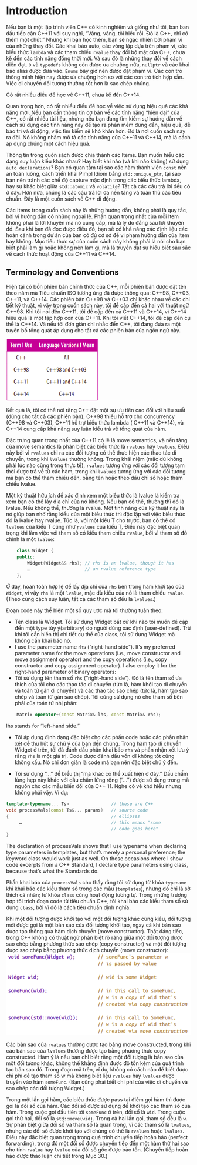# Introduction
Nếu bạn là một lập trình viên C++ có kinh nghiệm và giống như tôi, bạn ban đầu tiếp cận C++11 với suy nghĩ, “Vâng, vâng, tôi hiểu rồi. Đó là C++, chỉ có thêm một chút.” Nhưng khi bạn học thêm, bạn sẽ ngạc nhiên bởi phạm vi của những thay đổi. Các khai báo auto, các vòng lặp dựa trên phạm vi, các biểu thức `lambda` và các tham chiếu `rvalue` thay đổi bộ mặt của C++, chưa kể đến các tính năng đồng thời mới. Và sau đó là những thay đổi về cách diễn đạt. `0` và `typedefs` không còn được ưa chuộng nữa, `nullptr` và các khai báo alias được đưa vào. `Enums` bây giờ nên được đặt phạm vi. Các con trỏ thông minh hiện nay được ưa chuộng hơn so với các con trỏ tích hợp sẵn. Việc di chuyển đối tượng thường tốt hơn là sao chép chúng.

Có rất nhiều điều để học về C++11, chưa kể đến C++14.

Quan trọng hơn, có rất nhiều điều để học về việc sử dụng hiệu quả các khả năng mới. Nếu bạn cần thông tin cơ bản về các tính năng “hiện đại” của C++, có rất nhiều tài liệu, nhưng nếu bạn đang tìm kiếm sự hướng dẫn về cách sử dụng các tính năng này để tạo ra phần mềm đúng đắn, hiệu quả, dễ bảo trì và di động, việc tìm kiếm sẽ khó khăn hơn. Đó là nơi cuốn sách này ra đời. Nó không nhằm mô tả các tính năng của C++11 và C++14, mà là cách áp dụng chúng một cách hiệu quả.

Thông tin trong cuốn sách được chia thành các Items. Bạn muốn hiểu các dạng suy luận kiểu khác nhau? Hay biết khi nào (và khi nào không) sử dụng `auto declarations`? Bạn có quan tâm tại sao các hàm thành viên `const` nên an toàn luồng, cách triển khai Pimpl Idiom bằng `std::unique_ptr`, tại sao bạn nên tránh các chế độ capture mặc định trong các biểu thức lambda, hay sự khác biệt giữa `std::atomic` và `volatile`? Tất cả các câu trả lời đều có ở đây. Hơn nữa, chúng là các câu trả lời đa nền tảng và tuân thủ các tiêu chuẩn. Đây là một cuốn sách về C++ di động.

Các Items trong cuốn sách này là những hướng dẫn, không phải là quy tắc, bởi vì hướng dẫn có những ngoại lệ. Phần quan trọng nhất của mỗi Item không phải là lời khuyên mà nó cung cấp, mà là lý do đằng sau lời khuyên đó. Sau khi bạn đã đọc được điều đó, bạn sẽ có khả năng xác định liệu các hoàn cảnh trong dự án của bạn có đủ cơ sở để vi phạm hướng dẫn của Item hay không. Mục tiêu thực sự của cuốn sách này không phải là nói cho bạn biết phải làm gì hoặc không nên làm gì, mà là truyền đạt sự hiểu biết sâu sắc về cách thức hoạt động của C++11 và C++14.
## Terminology and Conventions
Hiện tại có bốn phiên bản chính thức của C++, mỗi phiên bản được đặt tên theo năm mà Tiêu chuẩn ISO tương ứng đã được thông qua: C++98, C++03, C++11, và C++14. Các phiên bản C++98 và C++03 chỉ khác nhau về các chi tiết kỹ thuật, vì vậy trong cuốn sách này, tôi đề cập đến cả hai với thuật ngữ C++98. Khi tôi nói đến C++11, tôi đề cập đến cả C++11 và C++14, vì C++14 hiệu quả là một tập hợp con của C++11. Khi tôi viết C++14, tôi đề cập đến cụ thể là C++14. Và nếu tôi đơn giản chỉ nhắc đến C++, tôi đang đưa ra một tuyên bố tổng quát áp dụng cho tất cả các phiên bản của ngôn ngữ này.

![Term I Use](Term-I-Use.png)

Kết quả là, tôi có thể nói rằng C++ đặt một sự ưu tiên cao đối với hiệu suất (đúng cho tất cả các phiên bản), C++98 thiếu hỗ trợ cho concurrency (C++98 và C++03), C++11 hỗ trợ biểu thức lambda (  C++11 và C++14), và C++14 cung cấp khả năng suy luận kiểu trả về tổng quát của hàm. 

Đặc trưng quan trọng nhất của C++11 có lẽ là move semantics, và nền tảng của move semantics là phân biệt các biểu thức là `rvalues` hay `lvalues`. Điều này bởi vì `rvalues` chỉ ra các đối tượng có thể thực hiện các thao tác di chuyển, trong khi `lvalues` thường không. Trong khái niệm (mặc dù không phải lúc nào cũng trong thực tế), `rvalues` tương ứng với các đối tượng tạm thời được trả về từ các hàm, trong khi `lvalues` tương ứng với các đối tượng mà bạn có thể tham chiếu đến, bằng tên hoặc theo dấu chỉ số hoặc tham chiếu lvalue.

Một kỹ thuật hữu ích để xác định xem một biểu thức là lvalue là kiểm tra xem bạn có thể lấy địa chỉ của nó không. Nếu bạn có thể, thường thì đó là lvalue. Nếu không thể, thường là rvalue. Một tính năng của kỹ thuật này là nó giúp bạn nhớ rằng kiểu của một biểu thức thì độc lập với việc biểu thức đó là lvalue hay rvalue. Tức là, với một kiểu T cho trước, bạn có thể có `lvalues` của kiểu T cũng như `rvalues` của kiểu T. Điều này đặc biệt quan trọng khi làm việc với tham số có kiểu tham chiếu `rvalue`, bởi vì tham số đó chính là một `lvalue`:

```cpp
    class Widget {
    public:
        Widget(Widget&& rhs); // rhs is an lvalue, though it has
        …                     // an rvalue reference type
    };
```

Ở đây, hoàn toàn hợp lệ để lấy địa chỉ của `rhs` bên trong hàm khởi tạo của `Widget`, vì vậy `rhs` là một `lvalue`, mặc dù kiểu của nó là tham chiếu `rvalue`. (Theo cùng cách suy luận, tất cả các tham số đều là `lvalues`.)

Đoạn code này thể hiện một số quy ước mà tôi thường tuân theo:
* Tên class là Widget. Tôi sử dụng Widget bất cứ khi nào tôi muốn đề cập đến một type tùy ý(arbitrary) do người dùng xác định (user-defined). Trừ khi tôi cần hiển thị chi tiết cụ thể của class, tôi sử dụng Widget mà không cần khai báo nó.
* I use the parameter name rhs (“right-hand side”). It’s my preferred parameter name for the move operations (i.e., move constructor and move assignment operator) and the copy operations (i.e., copy constructor and copy assignment operator). I also employ it for the right-hand parameter of binary operators:
* Tôi sử dụng tên tham số `rhs` (“right-hand side”). Đó là tên tham số ưa thích của tôi cho các thao tác di chuyển (tức là, hàm khởi tạo di chuyển và toán tử gán di chuyển) và các thao tác sao chép (tức là, hàm tạo sao chép và toán tử gán sao chép). Tôi cũng sử dụng nó cho tham số bên phải của toán tử nhị phân:
```cpp
    Matrix operator+(const Matrix& lhs, const Matrix& rhs);
```
lhs stands for “left-hand side.”


* Tôi áp dụng định dạng đặc biệt cho các phần code hoặc các phần nhận xét để thu hút sự chú ý của bạn đến chúng. Trong hàm tạo di chuyển Widget ở trên, tôi đã đánh dấu phần khai báo `rhs` và phần nhận xét lưu ý rằng `rhs` là một giá trị. Code được đánh dấu vốn dĩ không tốt cũng không xấu. Nó chỉ đơn giản là code mà bạn nên đặc biệt chú ý đến.

* Tôi sử dụng “…” để biểu thị “mã khác có thể xuất hiện ở đây.” Dấu chấm lửng hẹp này khác với dấu chấm lửng rộng (“…”) được sử dụng trong mã nguồn cho các mẫu biến đổi của C++ 11. Nghe có vẻ khó hiểu nhưng không phải vậy. Ví dụ:
```cpp
template<typename... Ts>                // these are C++
void processVals(const Ts&... params)   // source code
{                                       // ellipses
     …                                  // this means "some
                                        // code goes here"
}
```
The declaration of processVals shows that I use typename when declaring type parameters in templates, but that’s merely a personal preference; the keyword class would work just as well. On those occasions where I show code excerpts from a C++ Standard, I declare type parameters using class, because that’s what the Standards do.

Phần khai báo của `processVals` cho thấy rằng tôi sử dụng từ khóa `typename` khi khai báo các kiểu tham số  trong các mẫu (`templates`), nhưng đó chỉ là sở thích cá nhân; từ khóa `class` cũng hoạt động tương tự. Trong những trường hợp tôi trích đoạn code từ tiêu chuẩn C++, tôi khai báo các kiểu tham số sử dụng  `class`, bởi vì đó là cách tiêu chuẩn định nghĩa.

Khi một đối tượng được khởi tạo với một đối tượng khác cùng kiểu, đối tượng mới được gọi là một bản sao của đối tượng khởi tạo, ngay cả khi bản sao được tạo thông qua hàm dịch chuyển (move constructor). Thật đáng tiếc, trong C++ không có thuật ngữ phân biệt rõ ràng giữa một đối tượng được sao chép bằng phương thức sao chép (copy constructor) và một đối tượng được sao chép bằng phương thức dịch chuyển (move constructor):
![copy-and-move-constructed ](copy-and-move-constructed.png)

Các bản sao của `rvalues` thường được tạo bằng move constructed, trong khi các bản sao của `lvalues` thường được tạo bằng phương thức copy constructed. Hàm ý là nếu bạn chỉ biết rằng một đối tượng là bản sao của một đối tượng khác, không thể khẳng định được độ tốn kém của quá trình tạo bản sao đó. Trong đoạn mã trên, ví dụ, không có cách nào để biết được chi phí để tạo tham số w mà không biết liệu `rvalues` hay `lvalues` được truyền vào hàm `someFunc`. (Bạn cũng phải biết chi phí của việc di chuyển và sao chép các đối tượng Widget.)

Trong một lần gọi hàm, các biểu thức được pass tại điểm gọi hàm thì được gọi là đối số của hàm. Các đối số được sử dụng để khởi tạo các tham số của hàm. Trong cuộc gọi đầu tiên tới `someFunc` ở trên, đối số là `wid`. Trong cuộc gọi thứ hai, đối số là `std::move(wid)`. Trong cả hai lần gọi, tham số đều là `w`. Sự phân biệt giữa đối số và tham số là quan trọng, vì các tham số là `lvalues`, nhưng các đối số được khởi tạo với chúng có thể là `rvalues` hoặc `lvalues`. Điều này đặc biệt quan trọng trong quá trình chuyển tiếp hoàn hảo (perfect forwarding), trong đó một đối số được chuyển tiếp đến một hàm thứ hai sao cho tính `rvalue` hay `lvalue` của đối số gốc được bảo tồn. (Chuyển tiếp hoàn hảo được thảo luận chi tiết trong Mục 30.)